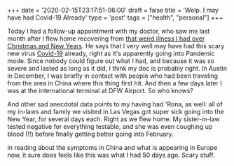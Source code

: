 +++
date = '2020-02-15T23:17:51-06:00'
draft = false
title = 'Welp. I may have had Covid-19 Already'
type = 'post'
tags = ["health", "personal"]
+++

Today I had a follow-up appointment with my doctor, who saw me last month after I flew home recovering from <a href="http://julianwest.me/Blog/sick/">that weird illness I had over Christmas and New Years</a>. He says that I very well may have had this scary new virus <a href="https://en.wikipedia.org/wiki/COVID-19">Covid-19</a> already, right as it's apparently going into Pandemic mode.  Since nobody could figure out what I had, and because it was so severe and lasted as long as it did, I think my doc is probably right.  In Austin in December, I was briefly in contact with people who had been traveling from the area in China where this thing first hit.  And then a few days later I was at the international terminal at DFW Airport.  So who knows? <br />

And other sad anecdotal data points to my having had 'Rona, as well: all of my in-laws and family we visited in Las Vegas got super sick going into the New Year, for several days each. Right as we flew home.  My sister-in-law tested negative for everything testable, and she was even coughing up blood (!!) before finally getting better going into February. <br />

In reading about the symptoms in China and what is appearing in Europe now, it sure does feels like this was what I had 50 days ago.  Scary stuff.
